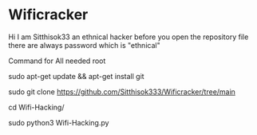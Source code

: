 # Wificracker 

Hi I am Sitthisok33 an ethnical hacker before you open the repository file there are always password which is "ethnical"

Command for All needed root

sudo apt-get update && apt-get install git

sudo git clone https://github.com/Sitthisok333/Wificracker/tree/main

cd Wifi-Hacking/

sudo python3 Wifi-Hacking.py
